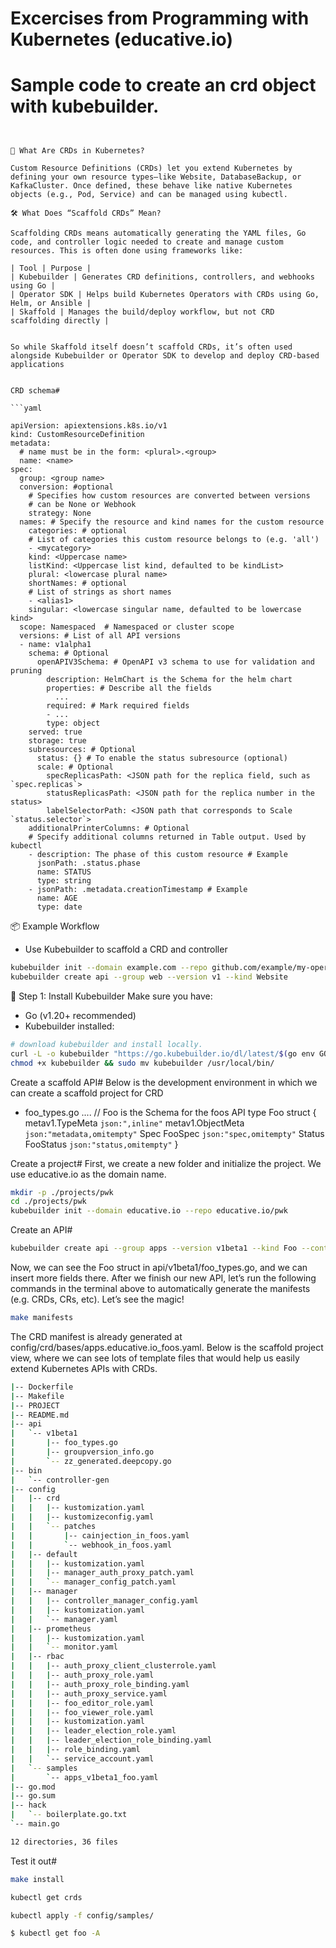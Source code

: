 # Excercises from Programming with Kubernetes (educative.io)

# Sample code to create an crd object with kubebuilder.



```text


🚀 What Are CRDs in Kubernetes?

Custom Resource Definitions (CRDs) let you extend Kubernetes by defining your own resource types—like Website, DatabaseBackup, or KafkaCluster. Once defined, these behave like native Kubernetes objects (e.g., Pod, Service) and can be managed using kubectl.

🛠️ What Does “Scaffold CRDs” Mean?

Scaffolding CRDs means automatically generating the YAML files, Go code, and controller logic needed to create and manage custom resources. This is often done using frameworks like:

| Tool | Purpose | 
| Kubebuilder | Generates CRD definitions, controllers, and webhooks using Go | 
| Operator SDK | Helps build Kubernetes Operators with CRDs using Go, Helm, or Ansible | 
| Skaffold | Manages the build/deploy workflow, but not CRD scaffolding directly | 


So while Skaffold itself doesn’t scaffold CRDs, it’s often used alongside Kubebuilder or Operator SDK to develop and deploy CRD-based applications


CRD schema#

```yaml

apiVersion: apiextensions.k8s.io/v1
kind: CustomResourceDefinition
metadata:
  # name must be in the form: <plural>.<group>
  name: <name>
spec:
  group: <group name>
  conversion: #optional
    # Specifies how custom resources are converted between versions
    # can be None or Webhook
    strategy: None
  names: # Specify the resource and kind names for the custom resource
    categories: # optional
    # List of categories this custom resource belongs to (e.g. 'all')
    - <mycategory>
    kind: <Uppercase name>
    listKind: <Uppercase list kind, defaulted to be kindList>
    plural: <lowercase plural name>
    shortNames: # optional
    # List of strings as short names
    - <alias1>
    singular: <lowercase singular name, defaulted to be lowercase kind>
  scope: Namespaced  # Namespaced or cluster scope
  versions: # List of all API versions
  - name: v1alpha1
    schema: # Optional
      openAPIV3Schema: # OpenAPI v3 schema to use for validation and pruning
        description: HelmChart is the Schema for the helm chart
        properties: # Describe all the fields
          ...
        required: # Mark required fields
        - ...
        type: object
    served: true
    storage: true
    subresources: # Optional
      status: {} # To enable the status subresource (optional)
      scale: # Optional
        specReplicasPath: <JSON path for the replica field, such as `spec.replicas`>
        statusReplicasPath: <JSON path for the replica number in the status>
        labelSelectorPath: <JSON path that corresponds to Scale `status.selector`>
    additionalPrinterColumns: # Optional
    # Specify additional columns returned in Table output. Used by kubectl
    - description: The phase of this custom resource # Example
      jsonPath: .status.phase
      name: STATUS
      type: string
    - jsonPath: .metadata.creationTimestamp # Example
      name: AGE
      type: date
```

📦 Example Workflow
- Use Kubebuilder to scaffold a CRD and controller

```bash
kubebuilder init --domain example.com --repo github.com/example/my-operator
kubebuilder create api --group web --version v1 --kind Website

```

🧰 Step 1: Install Kubebuilder
Make sure you have:
- Go (v1.20+ recommended)
- Kubebuilder installed:

```bash
# download kubebuilder and install locally.
curl -L -o kubebuilder "https://go.kubebuilder.io/dl/latest/$(go env GOOS)/$(go env GOARCH)"
chmod +x kubebuilder && sudo mv kubebuilder /usr/local/bin/

```

Create a scaffold API#
Below is the development environment in which we can create a scaffold project for CRD

- foo_types.go
....
        // Foo is the Schema for the foos API
        type Foo struct {
            metav1.TypeMeta   `json:",inline"`
            metav1.ObjectMeta `json:"metadata,omitempty"`
            Spec   FooSpec   `json:"spec,omitempty"`
            Status FooStatus `json:"status,omitempty"`
        }

Create a project#
First, we create a new folder and initialize the project. We use educative.io as the domain name.

```bash
mkdir -p ./projects/pwk
cd ./projects/pwk
kubebuilder init --domain educative.io --repo educative.io/pwk
```

Create an API#

```bash
kubebuilder create api --group apps --version v1beta1 --kind Foo --controller=false --make --resource
```

Now, we can see the Foo struct in api/v1beta1/foo_types.go, and we can insert more fields there. After we finish our new API, let’s run the following commands in the terminal above to automatically generate the manifests (e.g. CRDs, CRs, etc). Let’s see the magic!

```bash
make manifests
```

The CRD manifest is already generated at config/crd/bases/apps.educative.io_foos.yaml. Below is the scaffold project view, where we can see lots of template files that would help us easily extend Kubernetes APIs with CRDs.

```bash
|-- Dockerfile
|-- Makefile
|-- PROJECT
|-- README.md
|-- api
|   `-- v1beta1
|       |-- foo_types.go
|       |-- groupversion_info.go
|       `-- zz_generated.deepcopy.go
|-- bin
|   `-- controller-gen
|-- config
|   |-- crd
|   |   |-- kustomization.yaml
|   |   |-- kustomizeconfig.yaml
|   |   `-- patches
|   |       |-- cainjection_in_foos.yaml
|   |       `-- webhook_in_foos.yaml
|   |-- default
|   |   |-- kustomization.yaml
|   |   |-- manager_auth_proxy_patch.yaml
|   |   `-- manager_config_patch.yaml
|   |-- manager
|   |   |-- controller_manager_config.yaml
|   |   |-- kustomization.yaml
|   |   `-- manager.yaml
|   |-- prometheus
|   |   |-- kustomization.yaml
|   |   `-- monitor.yaml
|   |-- rbac
|   |   |-- auth_proxy_client_clusterrole.yaml
|   |   |-- auth_proxy_role.yaml
|   |   |-- auth_proxy_role_binding.yaml
|   |   |-- auth_proxy_service.yaml
|   |   |-- foo_editor_role.yaml
|   |   |-- foo_viewer_role.yaml
|   |   |-- kustomization.yaml
|   |   |-- leader_election_role.yaml
|   |   |-- leader_election_role_binding.yaml
|   |   |-- role_binding.yaml
|   |   `-- service_account.yaml
|   `-- samples
|       `-- apps_v1beta1_foo.yaml
|-- go.mod
|-- go.sum
|-- hack
|   `-- boilerplate.go.txt
`-- main.go

12 directories, 36 files

```

Test it out#

```bash
make install

kubectl get crds

kubectl apply -f config/samples/

$ kubectl get foo -A

